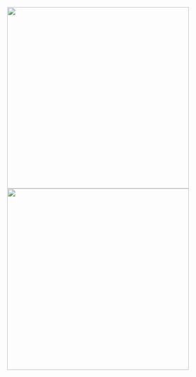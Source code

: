 <p align="center">
<img width="412em" src="https://github-readme-stats-pltnk.vercel.app/api?username=pltnk&theme=dracula&hide_border=true&show_icons=true&include_all_commits=true&count_private=true" />
<img width="412em" src="https://github-streak-stats-pltnk.herokuapp.com/?user=pltnk&theme=dracula&hide_border=true&date_format=j%20M%5B%20Y%5D&count_private=true" />
</p>

<!--
GitHub stats: https://github.com/anuraghazra/github-readme-stats
GitHub streak: https://github.com/DenverCoder1/github-readme-streak-stats
-->
